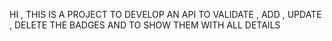 HI , THIS IS A PROJECT TO DEVELOP AN API TO VALIDATE , ADD , UPDATE , DELETE THE BADGES AND TO SHOW THEM WITH ALL DETAILS

